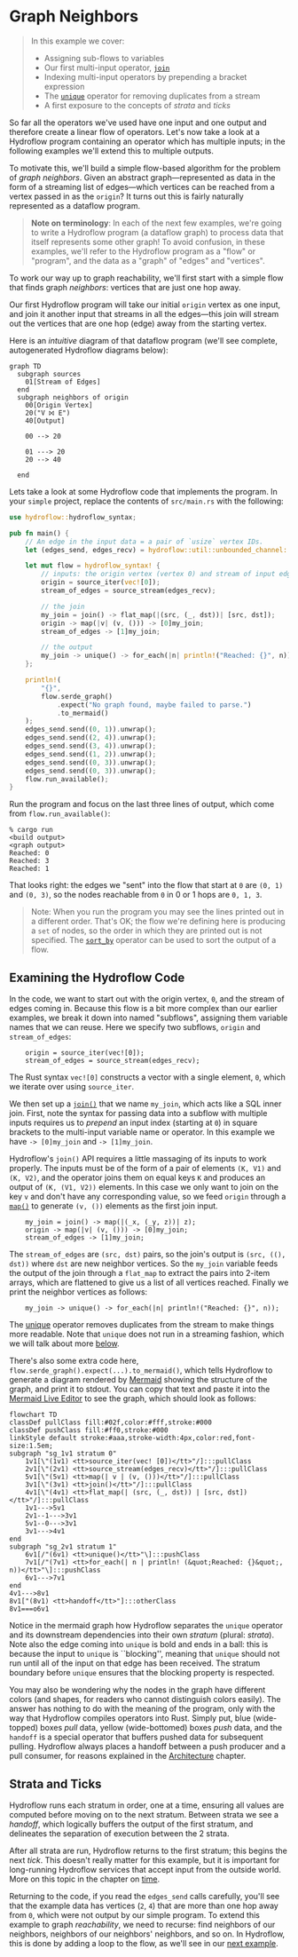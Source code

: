 # Graph Neighbors
> In this example we cover:
> * Assigning sub-flows to variables
> * Our first multi-input operator, [`join`](./surface_ops.gen.md#join)
> * Indexing multi-input operators by prepending a bracket expression
> * The [`unique`](./surface_ops.gen.md#unique) operator for removing duplicates from a stream
> * A first exposure to the concepts of _strata_ and _ticks_

So far all the operators we've used have one input and one output and therefore
create a linear flow of operators. Let's now take a look at a Hydroflow program containing
an operator which has multiple inputs; in the following examples we'll extend this to
multiple outputs.

To motivate this, we'll build a simple flow-based algorithm for the problem of *graph neighbors*. 
Given an abstract graph—represented as data in the form of a streaming list of edges—which 
vertices can be reached from a vertex passed in as the `origin`? It turns out this is fairly 
naturally represented as a dataflow program. 

> **Note on terminology**: In each of the next few examples, we're going to write a Hydroflow program (a dataflow graph) to process data that itself represents some other graph! To avoid confusion, in these examples, we'll refer to the Hydroflow program as a "flow" or "program", and the data as a "graph" of "edges" and "vertices".

To work our way up to graph reachability, we'll first start with a simple flow that finds
graph *neighbors*: vertices that are just one hop away. 

Our first Hydroflow program will take
our initial `origin` vertex as one input, and join it another input that streams in all the edges—this 
join will stream out the vertices that are one hop (edge) away from the starting vertex. 

Here is an *intuitive* diagram of that dataflow program (we'll see complete, autogenerated Hydroflow diagrams
below):
```mermaid
graph TD
  subgraph sources
    01[Stream of Edges]
  end
  subgraph neighbors of origin
    00[Origin Vertex]
    20("V ⨝ E")
    40[Output]

    00 --> 20
    
    01 ---> 20
    20 --> 40
    
  end
```

Lets take a look at some Hydroflow code that implements the program. In your `simple` project,
replace the contents of `src/main.rs` with the following:

```rust
use hydroflow::hydroflow_syntax;

pub fn main() {
    // An edge in the input data = a pair of `usize` vertex IDs.
    let (edges_send, edges_recv) = hydroflow::util::unbounded_channel::<(usize, usize)>();

    let mut flow = hydroflow_syntax! {
        // inputs: the origin vertex (vertex 0) and stream of input edges
        origin = source_iter(vec![0]);
        stream_of_edges = source_stream(edges_recv);

        // the join
        my_join = join() -> flat_map(|(src, (_, dst))| [src, dst]);
        origin -> map(|v| (v, ())) -> [0]my_join;
        stream_of_edges -> [1]my_join;

        // the output
        my_join -> unique() -> for_each(|n| println!("Reached: {}", n));
    };

    println!(
        "{}",
        flow.serde_graph()
            .expect("No graph found, maybe failed to parse.")
            .to_mermaid()
    );
    edges_send.send((0, 1)).unwrap();
    edges_send.send((2, 4)).unwrap();
    edges_send.send((3, 4)).unwrap();
    edges_send.send((1, 2)).unwrap();
    edges_send.send((0, 3)).unwrap();
    edges_send.send((0, 3)).unwrap();
    flow.run_available();
}
```

Run the program and focus on the last three lines of output, which come from `flow.run_available()`:
```console
% cargo run
<build output>
<graph output>
Reached: 0
Reached: 3
Reached: 1
```
That looks right: the edges we "sent" into the flow that start at `0` are 
`(0, 1)` and `(0, 3)`, so the nodes reachable from `0` in 0 or 1 hops are `0, 1, 3`.

> Note: When you run the program you may see the lines printed out in a different order. That's OK; the flow we're defining here is producing a `set` of nodes, so the order in which they are printed out is not specified. The [`sort_by`](./surface_ops.gen.md#sort_by) operator can be used to sort the output of a flow.

## Examining the Hydroflow Code
In the code, we want to start out with the origin vertex, `0`,
and the stream of edges coming in. Because this flow is a bit more complex
than our earlier examples, we break it down into named "subflows", assigning them variable
names that we can reuse. Here we specify two subflows, `origin` and `stream_of_edges`:
```rust,ignore
    origin = source_iter(vec![0]);
    stream_of_edges = source_stream(edges_recv);
```
The Rust syntax `vec![0]` constructs a vector with a single element, `0`, which we iterate
over using `source_iter`.

We then set up a [`join()`](./surface_ops.gen.md#join) that we
name `my_join`, which acts like a SQL inner join. 
First, note the syntax for passing data into a subflow with multiple inputs requires us to *prepend* 
an input index (starting at `0`) in square brackets to the multi-input variable name or operator.  In this example we have `-> [0]my_join`
and `-> [1]my_join`.

Hydroflow's `join()` API requires
a little massaging of its inputs to work properly.
The inputs must be of the form of a pair of elements `(K, V1)`
and `(K, V2)`, and the operator joins them on equal keys `K` and produces an
output of `(K, (V1, V2))` elements. In this case we only want to join on the key `v` and
don't have any corresponding value, so we feed `origin` through a [`map()`](./surface_ops.gen.md#map)
to generate `(v, ())` elements as the first join input. 
```rust,ignore
    my_join = join() -> map(|(_x, (_y, z))| z);
    origin -> map(|v| (v, ())) -> [0]my_join;
    stream_of_edges -> [1]my_join;
```
The `stream_of_edges` are `(src, dst)` pairs,
so the join's output is `(src, ((), dst))` where `dst` are new neighbor
vertices. So the `my_join` variable feeds the output of the join through a `flat_map` to extract the pairs into 2-item arrays, which are flattened to give us a list of all vertices reached.
Finally we print the neighbor vertices as follows:
```rust,ignore
    my_join -> unique() -> for_each(|n| println!("Reached: {}", n));
```
The [unique](./surface_ops.gen.md#unique) operator removes duplicates from the stream to make things more readable. Note that `unique` does not run in a streaming fashion, which we will talk about more [below](#strata-and-ticks).

There's
also some extra code here, `flow.serde_graph().expect(...).to_mermaid()`, which tells
Hydroflow to
generate a diagram rendered by [Mermaid](https://mermaid-js.github.io/) showing
the structure of the graph, and print it to stdout. You can copy that text and paste it into the [Mermaid Live Editor](https://mermaid-js.github.io/mermaid-live-editor/) to see the graph, which should look as follows:

```mermaid
flowchart TD
classDef pullClass fill:#02f,color:#fff,stroke:#000
classDef pushClass fill:#ff0,stroke:#000
linkStyle default stroke:#aaa,stroke-width:4px,color:red,font-size:1.5em;
subgraph "sg_1v1 stratum 0"
    1v1[\"(1v1) <tt>source_iter(vec! [0])</tt>"/]:::pullClass
    2v1[\"(2v1) <tt>source_stream(edges_recv)</tt>"/]:::pullClass
    5v1[\"(5v1) <tt>map(| v | (v, ()))</tt>"/]:::pullClass
    3v1[\"(3v1) <tt>join()</tt>"/]:::pullClass
    4v1[\"(4v1) <tt>flat_map(| (src, (_, dst)) | [src, dst])</tt>"/]:::pullClass
    1v1--->5v1
    2v1--1--->3v1
    5v1--0--->3v1
    3v1--->4v1
end
subgraph "sg_2v1 stratum 1"
    6v1[/"(6v1) <tt>unique()</tt>"\]:::pushClass
    7v1[/"(7v1) <tt>for_each(| n | println! (&quot;Reached: {}&quot;, n))</tt>"\]:::pushClass
    6v1--->7v1
end
4v1--->8v1
8v1["(8v1) <tt>handoff</tt>"]:::otherClass
8v1===o6v1
```

Notice in the mermaid graph how Hydroflow separates the `unique` operator and its downstream dependencies into their own
_stratum_ (plural: _strata_). Note also the edge coming into `unique` is bold and ends in a ball: this is because the input to `unique` is 
``blocking'', meaning that `unique` should not run until all of the input on that edge has been received.
The stratum boundary before `unique` ensures that the blocking property is respected.

You may also be wondering why the nodes in the graph have different colors (and shapes, for readers who cannot distinguish
colors easily). The answer has nothing to do with the meaning of the program, only with the way that Hydroflow compiles 
operators into Rust. Simply put, blue (wide-topped) boxes _pull_ data, yellow (wide-bottomed) boxes _push_ data, and the `handoff` is a special operator that buffers pushed data for subsequent pulling. Hydroflow always places a handoff
between a push producer and a pull consumer, for reasons explained in the [Architecture](./architecture.md) chapter.


## Strata and Ticks
Hydroflow runs each stratum
in order, one at a time, ensuring all values are computed
before moving on to the next stratum. Between strata we see a _handoff_, which logically buffers the 
output of the first stratum, and delineates the separation of execution between the 2 strata.

After all strata are run, Hydroflow returns to the first stratum; this begins the next _tick_. This doesn't really matter for this example, but it is important for long-running Hydroflow services that accept input from the outside world. More on this topic in the chapter on [time](./life_and_times.md).

Returning to the code, if you read the `edges_send` calls carefully, you'll see that the example data 
has vertices (`2`, `4`) that are more than one hop away from `0`, which were
not output by our simple program. To extend this example to graph *reachability*, 
we need to recurse: find neighbors of our neighbors, neighbors of our neighbors' neighbors, and so on. In Hydroflow,
this is done by adding a loop to the flow, as we'll see in our [next example](example_5_reachability.md).


